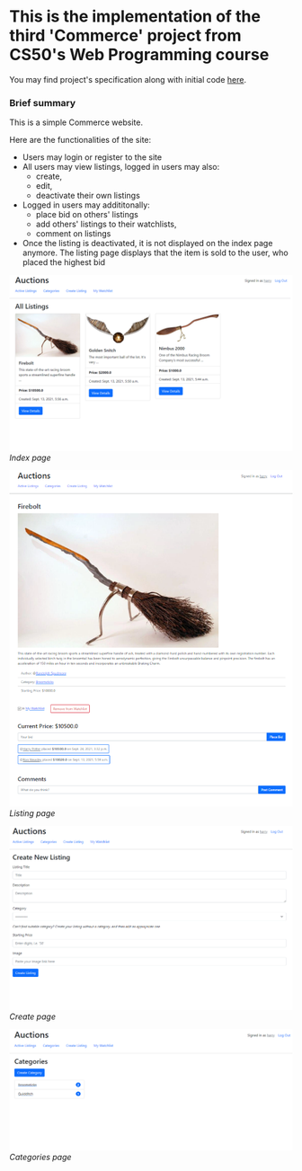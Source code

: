 # This is the implementation of the third 'Commerce' project from CS50's Web Programming course

You may find project's specification along with initial code [here](https://cs50.harvard.edu/web/2020/projects/2/commerce/ "CS50's site").

### Brief summary

This is a simple Commerce website.

Here are the functionalities of the site:
* Users may login or register to the site
* All users may view listings, logged in users may also:
    - create,
    - edit,
    - deactivate their own listings
* Logged in users may addititonally:
    - place bid on others' listings
    - add others' listings to their watchlists,
    - comment on listings
* Once the listing is deactivated, it is not displayed on the index page anymore. The listing page displays that the item is sold to the user, who placed the highest bid

![Index page](https://github.com/temirlanmur/project-2/blob/main/README-images/index-page.png)
*Index page*

![Listing page](https://github.com/temirlanmur/project-2/blob/main/README-images/listing-page.png)
*Listing page*

![Create page](https://github.com/temirlanmur/project-2/blob/main/README-images/create-page.png)
*Create page*

![Categories page](https://github.com/temirlanmur/project-2/blob/main/README-images/categories-page.png)
*Categories page*
